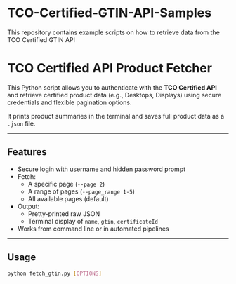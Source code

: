# TCO-Certified-GTIN-API-Samples
This repository contains example scripts on how to retrieve data from the TCO Certified GTIN API 



# TCO Certified API Product Fetcher

This Python script allows you to authenticate with the **TCO Certified API** and retrieve certified product data (e.g., Desktops, Displays) using secure credentials and flexible pagination options.

It prints product summaries in the terminal and saves full product data as a `.json` file.

---

## Features

- Secure login with username and hidden password prompt
- Fetch:
  - A specific page (`--page 2`)
  - A range of pages (`--page_range 1-5`)
  - All available pages (default)
- Output:
  - Pretty-printed raw JSON
  - Terminal display of `name`, `gtin`, `certificateId`
- Works from command line or in automated pipelines

---

## Usage

```bash
python fetch_gtin.py [OPTIONS]



